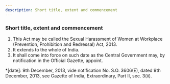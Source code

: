 ```yaml
---
description: Short title, extent and commencement
---
```


### Short title, extent and commencement

1. This Act may be called the Sexual Harassment of Women at Workplace (Prevention, Prohibition and Redressal) Act, 2013.
2. It extends to the whole of India.
3. It shall come into force on such date as the Central Government may, by notification in the Official Gazette, appoint.

*[date]: 9th December, 2013, vide notification No. S.O. 3606(E), dated 9th December, 2013, see Gazette of India, Extraordinary, Part II, sec. 3(ii).
